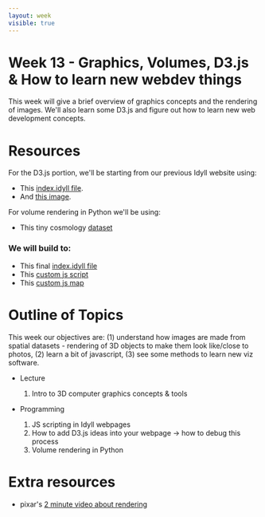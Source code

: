 ```yaml
---
layout: week
visible: true
---
```


# Week 13 - Graphics, Volumes, D3.js & How to learn new webdev things

This week will give a brief overview of graphics concepts and the rendering of images.  We'll also learn some D3.js and figure out how to learn new web development concepts.

# Resources

For the D3.js portion, we'll be starting from our previous Idyll website using:
  * This <a href="corg_website_files/index.idyll" download>index.idyll file</a>.
  * And <a href="https://uiuc-ischool-dataviz.github.io/spring2019online/week11/images/imgcropped.png" download>this image</a>.
  
For volume rendering in Python we'll be using:
  * This tiny cosmology <a href="http://yt-project.org/data/enzo_tiny_cosmology.tar.gz">dataset</a>
  
### We will build to:

 * This final [index.idyll file](corg_website_files/prep/index.idyll)
 * This [custom js script](corg_website_files/prep/my-custom-d3-component.js)
 * This [custom js map](corg_website_files/prep/map-custom-d3-component.js)

# Outline of Topics

This week our objectives are: (1) understand how images are made from spatial datasets - rendering of 3D objects to make them look like/close to photos, (2) learn a bit of javascript, (3) see some methods to learn new viz software.

 * Lecture
   1. Intro to 3D computer graphics concepts & tools

 * Programming
   1. JS scripting in Idyll webpages
   1. How to add D3.js ideas into your webpage -> how to debug this process
   1. Volume rendering in Python


# Extra resources
 
  * pixar's [2 minute video about rendering](https://www.youtube.com/watch?v=NEzJH-JrAdw)
